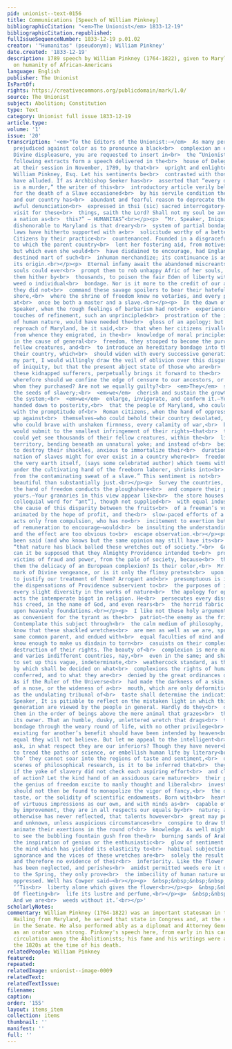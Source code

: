 ```yaml
---
pid: unionist--text-0156
title: Communications [Speech of William Pinkney]
bibliographicCitation: "<em>The Unionist</em> 1833-12-19"
bibliographicCitation.republished: 
fullIssueSequenceNumber: 1833-12-19 p.01.02
creator: '"Humanitas" (pseudonym); William Pinkney'
date.created: '1833-12-19'
description: 1789 speech by William Pinkney (1764-1822), given to Maryland legislature,
  on humanity of African-Americans
language: English
publisher: The Unionist
IsPartOf: 
rights: https://creativecommons.org/publicdomain/mark/1.0/
source: The Unionist
subject: Abolition; Constitution
type: Text
category: Unionist full issue 1833-12-19
article.type: 
volume: '1'
issue: '20'
transcription: '<em>"To the Editors of the Unionist:—</em>  As many persons are so
  prejudiced against color as to pronounce a black<br>  complexion an evidence of
  Divine displeasure, you are requested to insert in<br>  the “Unionist”&nbsp; the
  following extracts form a speech delivered in the<br>  house of Delegates of Maryland
  at their session in November, 1789, by that<br>  upright and enlightened statesman,
  William Pinkney, Esq. Let his sentiments be<br>  contrasted with those to whom I
  have alluded. If as Archbishop Seeker has<br>  asserted that “every death in battle
  is a murder,” the writer of this<br>  introductory article verily believes that
  for the death of a Slave occasioned<br>  by his servile condition the owner is responsible,
  and our country has<br>  abundant and fearful reason to deprecate the solemn and
  awful denunciation<br>  expressed in thsi (sic) sacred interrogatory—“Shall I not
  visit for these<br>  things, saith the Lord? Shall not my soul be avenged on such
  a nation as<br>  this?” – HUMANITAS”<br></p><p>  “Mr. Speaker, Iniquitous and most
  dishonorable to Maryland is that dreary<br>  system of partial bondage, which her
  laws have hitherto supported with a<br>  solicitude worthy of a better object, and
  Citizens by their practice<br>  countenanced. Founded in a disgraceful traffic,
  to which the parent country<br>  lent her fostering aid, from motives of interest,
  but which even she would<br>  have disdained to encourage, had England been the
  destined mart of such<br>  inhuman merchandize; its continuance is as shameful as
  its origin.<br></p><p>  Eternal infamy await the abandoned miscreants whose selfish
  souls could ever<br>  prompt them to rob unhappy Afric of her souls, and freight
  them hither by<br>  thousands, to poison the fair Eden of liberty with the rank
  weed o individual<br>  bondage. Nor is it more to the credit of our ancestors that
  they did not<br>  command these savage spoilers to bear their hateful cargo to another
  shore,<br>  where the shrine of freedom knew no votaries, and every purchaser would
  at<br>  once be both a master and a slave.<br></p><p>  In the dawn of time, Mr.
  Speaker, when the rough feelings of barbarism had not<br>  experienced the softening
  touches of refinement, such an unprincipled<br>  prostration of the inherent rights
  of human nature, would have needed the<br>  gloss of an apology: but to the everlasting
  reproach of Maryland, be it said,<br>  that when her citizens rivalled the nation
  from whence they emigrated, in the<br>  knowledge of moral principles, and an enthusiasm
  in the cause of general<br>  freedom, they stooped to become the purchasers of their
  fellow creatures, and<br>  to introduce an hereditary bondage into the bosom of
  their country, which<br>  should widen with every successive generation.<br></p><p>  For
  my part, I would willingly draw the veil of oblivion over this disgusting<br>  scene
  of iniquity, but that the present abject state of those who are<br>  descended from
  these kidnapped sufferers, perpetually brings it forward to the<br>  memory.<br></p><p>  But
  wherefore should we confine the edge of censure to our ancestors, or those<br>  from
  whom they purchased? Are not we equally guilty?<br>  <em>They</em>  strewed around
  the seeds of slavery;<br>  <em>we</em>  cherish and sustain the growth.—<br>  <em>They</em>  introduced
  the system;<br>  <em>we</em>  enlarge, invigorate, and conform it.—Yes, let it be
  handed down to posterity,<br>  that the people of Maryland, who could fly to arms
  with the promptitude of<br>  Roman citizens, when the hand of oppression was lifted
  up against<br>  themselves—who could behold their country desolated, and their citizens<br>  slaughtered,
  who could brave with unshaken firmness, every calamity of war,<br>  before they
  would submit to the smallest infringement of their rights—that<br>  this very people
  could yet see thousands of their fellow creatures, within the<br>  limits of their
  territory, bending beneath an unnatural yoke; and instead of<br>  being assiduous
  to destroy their shackles, anxious to immortalize their<br>  duration, so that a
  nation of slaves might for ever exist in a country where<br>  freedom is its boast.<br></p><p>  “Even
  the very earth itself, (says some celebrated author) which teems with<br>  profusion
  under the cultivating hand of the freeborn laborer, shrinks into<br>  barrenness
  from the contaminating sweat of a slave.” This sentiment is not<br>  more figuratively
  beautiful than substantially just.<br></p><p>  Survey the countries, sir, where
  the hand of freedom conducts the ploughshare<br>  and compare their produce with
  yours.—Your granaries in this view appear like<br>  the store houses of emmets [a
  colloquial word for “ant”], though not supplied<br>  with equal industry. To trace
  the cause of this disparity between the fruits<br>  of a freeman’s voluntary labors,
  animated by the hope of profit, and the<br>  slow-paced efforts of a slave, who
  acts only from compulsion, who has no<br>  incitement to exertion but fear—no prospect
  of remuneration to encourage—would<br>  be insulting the understanding. The cause
  and the effect are too obvious to<br>  escape observation.<br></p><p>  But it has
  been said (and who knows but the same opinion may still have its<br>  advocates)
  “that nature has black balled these wretches out of society.”<br>  Gracious God!
  can it be supposed that they Almighty Providence intended to<br>  proscribe these
  victims of fraud and power, from the pale of society, because<br>  thou hast denied
  them the delicacy of an European complexion? Is their color,<br>  Mr. Speaker, the
  mark of Divine vengeance, or is it only the flimsy pretext<br>  upon which we attempt
  to justify our treatment of them? Arrogant and<br>  presumptuous is it this to make
  the dispensations of Providence subservient to<br>  the purposes of iniquity, and
  every slight diversity in the works of nature<br>  the apology for oppression. Thus
  acts the intemperate bigot in religion. He<br>  persecutes every dissenter from
  his creed, in the name of God, and even rears<br>  the horrid fabric of an inquisition
  upon heavenly foundations.<br></p><p>  I like not these holy arguments. They are
  as convenient for the tyrant as the<br>  patriot—the enemy as the friend of mankind.
  Contemplate this subject through<br>  the calm medium of philosophy, and then to
  know that these shackled wretches<br>  are men as well as we are, spring from the
  same common parent, and endued with<br>  equal faculties of mind and body, is to
  know enough to make us disdain to torn<br>  casuists on their complexion to the
  destruction of their rights. The beauty of<br>  complexion is mere matter of taste,
  and varies indifferent countries, nay,<br>  even in the same; and shall we dare
  to set up this vague, indeterminate,<br>  weathercock standard, as the criterion
  by which shall be decided on what<br>  complexions the rights of human nature are
  conferred, and to what they are<br>  denied by the great ordinances of the Deity?
  As if the Ruler of the Universe<br>  had made the darkness of a skin, the flatness
  of a nose, or the wideness of a<br>  mouth, which are only deformities or beauties
  as the undulating tribunal of<br>  taste shall determine the indication of his wrath.<br></p><p>  Mr.
  Speaker, It is pitiable to reflect on the mistaken light in which this<br>  unfortunate
  generation are viewed by the people in general. Hardly do they<br>  deign to rank
  them in the order of beings above the mere animal that grazes<br>  the field of
  its owner. That an humble, dusky, unlettered wretch that drags<br>  the chain of
  bondage through the weary round of life, with no other privilege<br>  but that of
  existing for another’s benefit should have been intended by heaven<br>  for their
  equal they will not believe. But let me appeal to the intelligent<br>  mind, and
  ask, in what respect they are our inferiors? Though they have never<br>  been taught
  to tread the paths of science, or embellish human life by literary<br>  acquirements;
  tho’ they cannot soar into the regions of taste and sentiment,<br>  or explore the
  scenes of philosophical research, is it to be inferred that<br>  they want the power,
  if the yoke of slavery did not check each aspiring effort<br>  and clog the springs
  of action? Let the kind hand of an assiduous care mature<br>  their powers, let
  the genius of freedom excite to manly thought and liberal<br>  investigation, we
  should not then be found to monopolize the vigor of fancy,<br>  the delicacy of
  taste, or the solidity of scientific endowments. Born with<br>  hearts as susceptible
  of virtuous impressions as our own, and with minds as<br>  capable of benefitting
  by improvement, they are in all respects our equals by<br>  nature; and he who thinks
  otherwise has never reflected, that talents however<br>  great may perish unnoticed
  and unknown, unless auspicious circumstances<br>  conspire to draw them forth, and
  animate their exertions in the round of<br>  knowledge. As well might you expect
  to see the bubbling fountain gush from the<br>  burning sands of Arabia, as that
  the inspiration of genius or the enthusiastic<br>  glow of sentiment should rouse
  the mind which has yielded its elasticity to<br>  habitual subjection. Thus the
  ignorance and the vices of these wretches are<br>  solely the result of situation,
  and therefore no evidence of their<br>  inferiority. Like the flower whose culture
  has been neglected, and perishes<br>  amidst permitted weeds ere it opens it blossom
  to the Spring, they only prove<br>  the imbecility of human nature unassisted and
  oppressed. Well has Cowper said—<br></p><p>  &nbsp;&nbsp;&nbsp;&nbsp;&nbsp;&nbsp;&nbsp;&nbsp;&nbsp;&nbsp;&nbsp;
  ‘’Tis<br>  liberty alone which gives the flower<br></p><p>  &nbsp;&nbsp;&nbsp;&nbsp;&nbsp;&nbsp;&nbsp;&nbsp;&nbsp;&nbsp;&nbsp;
  Of fleeting<br>  life its lustre and perfume,<br></p><p>  &nbsp;&nbsp;&nbsp;&nbsp;&nbsp;&nbsp;&nbsp;&nbsp;&nbsp;&nbsp;&nbsp;
  And we are<br>  weeds without it.’<br></p>'
scholarlyNotes: 
commentary: William Pinkney (1764-1822) was an important statesman in the Early Republic.
  Hailing from Maryland, he served that state in Congress and, at the end of his life,
  in the Senate. He also performed ably as a diplomat and Attorney General. His reputation
  as an orator was strong. Pinkney's speech here, from early in his career, was in
  circulation among the Abolitionists; his fame and his writings were amplified in
  the 1820s at the time of his death.
relatedPeople: William Pinkney
featured: 
repeated: 
relatedImage: unionist--image-0009
relatedText: 
relatedTextIssue: 
filename: 
caption: 
order: '155'
layout: items_item
collection: items
thumbnail: ''
manifest: ''
full: ''
---
```

